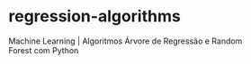 # regression-algorithms
Machine Learning | Algoritmos Árvore de Regressão e Random Forest com Python
